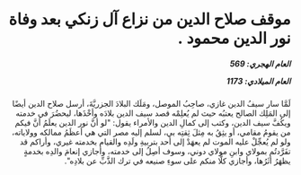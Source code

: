 <h1 dir="rtl">موقف صلاح الدين من نزاع آل زنكي بعد وفاة نور الدين محمود .</h1>

<h5 dir="rtl">العام الهجري:  569

العام الميلادي: 1173

</h5>

<p dir="rtl">لَمَّا سار سيفُ الدين غازي، صاحِبُ الموصل، ومَلَك البلادَ الجزريَّةَ، أرسل صلاح الدين أيضًا إلى المَلِك الصالح يعتبُه حيث لم يُعلِمْه قصد سيف الدين بلادَه وأخْذَها، ليحضُرَ في خدمته ويكُفَّ سيف الدين، وكتب إلى كمالِ الدين والأمراء يقول: "لو أنَّ نور الدين يعلَمُ أنَّ فيكم من يقومُ مقامي، أو يثِقُ به مِثلَ ثِقتِه بي، لسلم إليه مصر التي هي أعظَمُ ممالكه وولاياته، ولو لم يُعجِّلْ عليه الموت لم يعهَدْ إلى أحد بتربيةِ ولَدِه والقيام بخدمته غيري، وأراكم قد تفَرَّدتُم بمولاي وابنِ مولاي دوني، وسوف أصِلُ إلى خدمته، وأجازي إنعامَ والدِه بخدمةٍ يظهَرُ أثَرُها، وأجازي كلًّا منكم على سوءِ صنيعه في ترك الذَّبِّ عن بلادِه".</p></br>
